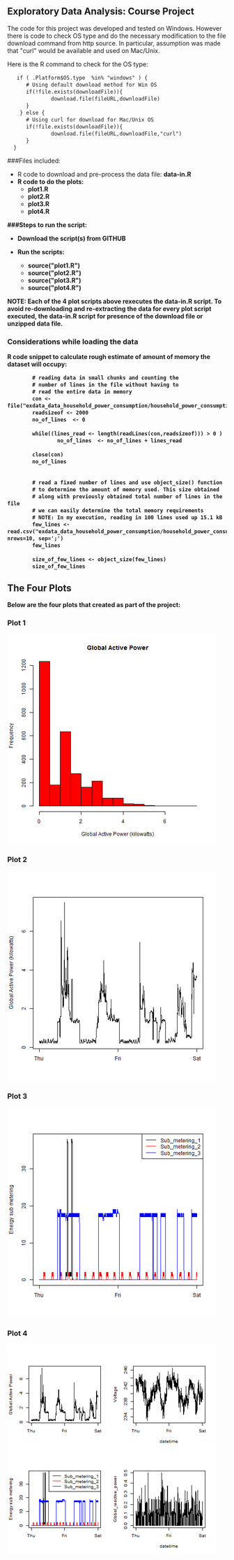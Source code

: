 ## Exploratory Data Analysis: Course Project


The code for this project was developed and tested on Windows.
However there is code to check OS type and do the necessary modification
to the file download command from http source. In particular,
assumption was made that "curl" would be available and used on Mac/Unix.

Here is the R command to check for the OS type:
```{r}
   if ( .Platform$OS.type  %in% "windows" ) {
      # Using default download method for Win OS
      if(!file.exists(downloadFile)){
              download.file(fileURL,downloadFile)
      }
    } else { 
      # Using curl for download for Mac/Unix OS
      if(!file.exists(downloadFile)){
              download.file(fileURL,downloadFile,"curl")
      }
  }
```

###Files included:
* R code to download and pre-process the data file: <b>data-in.R<b>
* R code to do the plots: 
  * <b>plot1.R</b>
  * <b>plot2.R</b>
  * <b>plot3.R</b>
  * <b>plot4.R</b>


###Steps to run the script:

* Download the script(s) from GITHUB

* Run the scripts:
  * <b>source("plot1.R")</b>
  * <b>source("plot2.R")</b>
  * <b>source("plot3.R")</b>
  * <b>source("plot4.R")</b>

<b>NOTE:</b> Each of the 4 plot scripts above rexecutes the <b>data-in.R</b> script. To avoid re-downloading and re-extracting the data for every plot script executed, the <b>data-in.R</b> script for presence of the download file or unzipped data file.



### Considerations while loading the data


R code snippet to calculate rough estimate of amount of memory 
the dataset will occupy: 


```{r}
        # reading data in small chunks and counting the 
        # number of lines in the file without having to
        # read the entire data in memory
        con <- file("exdata_data_household_power_consumption/household_power_consumption.txt",open="r")
        readsizeof <- 2000
        no_of_lines  <- 0

        while((lines_read <- length(readLines(con,readsizeof))) > 0 ) 
                no_of_lines  <- no_of_lines + lines_read

        close(con)
        no_of_lines


        # read a fixed number of lines and use object_size() function
        # to determine the amount of memory used. This size obtained
        # along with previously obtained total number of lines in the file
        # we can easily determine the total memory requirements
        # NOTE: In my execution, reading in 100 lines used up 15.1 kB
        few_lines <- read.csv("exdata_data_household_power_consumption/household_power_consumption.txt", nrows=10, sep=';')
        few_lines

        size_of_few_lines <- object_size(few_lines)
        size_of_few_lines

```

## The Four Plots

Below are the four plots that created as part of the project:


### Plot 1


![plot1](plot1.png) 


### Plot 2

![plot2](plot2.png) 


### Plot 3

![plot3](plot3.png) 


### Plot 4

![plot4](plot4.png) 


